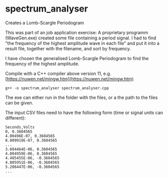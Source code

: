 # spectrum_analyser
Creates a Lomb-Scargle Periodogram

This was part of an job application exercise: A proprietary programm (WaveGen.exe) created some file containing a period signal. I had to find "the frequency of the highest amplitude wave in each file" and put it into a result file, together with the filename, and sort by frequency.

I have chosen the generalised Lomb-Scargle Periodogram to find the frequency of the highest amplitude.

Compile with a C++ compiler above version 11, e.g. [https://nuwen.net/mingw.htm](https://nuwen.net/mingw.htm)
```
g++ -o spectrum_analyser spectrum_analyser.cpp
```

The exe can either run in the folder with the files, or a the path to the files can be given.

The input CSV files need to have the following form (time or signal units can different):
```
Seconds,Volts
0, 0.3604565
4.00496E-07, 0.3604565
8.009919E-07, 0.3604565
...
3.604464E-06, 0.3604565
4.004959E-06, 0.3604565
4.405455E-06, -0.3604565
4.805951E-06, -0.3604565
5.206447E-06, -0.3604565
...
```
